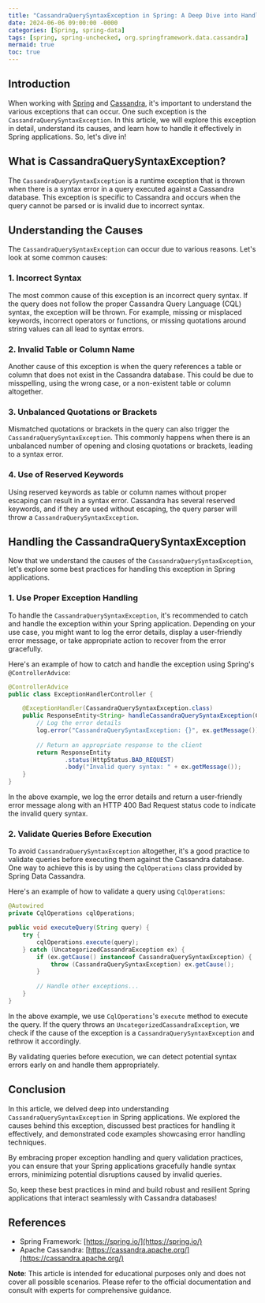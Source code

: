 ```yaml
---
title: "CassandraQuerySyntaxException in Spring: A Deep Dive into Handling Syntax Errors"
date: 2024-06-06 09:00:00 -0000
categories: [Spring, spring-data]
tags: [spring, spring-unchecked, org.springframework.data.cassandra]
mermaid: true
toc: true
---
```



## Introduction
When working with [Spring](https://spring.io/) and [Cassandra](https://cassandra.apache.org/), it's important to understand the various exceptions that can occur. One such exception is the `CassandraQuerySyntaxException`. In this article, we will explore this exception in detail, understand its causes, and learn how to handle it effectively in Spring applications. So, let's dive in!

## What is CassandraQuerySyntaxException?
The `CassandraQuerySyntaxException` is a runtime exception that is thrown when there is a syntax error in a query executed against a Cassandra database. This exception is specific to Cassandra and occurs when the query cannot be parsed or is invalid due to incorrect syntax.

## Understanding the Causes
The `CassandraQuerySyntaxException` can occur due to various reasons. Let's look at some common causes:

### 1. Incorrect Syntax
The most common cause of this exception is an incorrect query syntax. If the query does not follow the proper Cassandra Query Language (CQL) syntax, the exception will be thrown. For example, missing or misplaced keywords, incorrect operators or functions, or missing quotations around string values can all lead to syntax errors.

### 2. Invalid Table or Column Name
Another cause of this exception is when the query references a table or column that does not exist in the Cassandra database. This could be due to misspelling, using the wrong case, or a non-existent table or column altogether.

### 3. Unbalanced Quotations or Brackets
Mismatched quotations or brackets in the query can also trigger the `CassandraQuerySyntaxException`. This commonly happens when there is an unbalanced number of opening and closing quotations or brackets, leading to a syntax error.

### 4. Use of Reserved Keywords
Using reserved keywords as table or column names without proper escaping can result in a syntax error. Cassandra has several reserved keywords, and if they are used without escaping, the query parser will throw a `CassandraQuerySyntaxException`.

## Handling the CassandraQuerySyntaxException
Now that we understand the causes of the `CassandraQuerySyntaxException`, let's explore some best practices for handling this exception in Spring applications.

### 1. Use Proper Exception Handling
To handle the `CassandraQuerySyntaxException`, it's recommended to catch and handle the exception within your Spring application. Depending on your use case, you might want to log the error details, display a user-friendly error message, or take appropriate action to recover from the error gracefully.

Here's an example of how to catch and handle the exception using Spring's `@ControllerAdvice`:

```java
@ControllerAdvice
public class ExceptionHandlerController {

    @ExceptionHandler(CassandraQuerySyntaxException.class)
    public ResponseEntity<String> handleCassandraQuerySyntaxException(CassandraQuerySyntaxException ex) {
        // Log the error details
        log.error("CassandraQuerySyntaxException: {}", ex.getMessage());
        
        // Return an appropriate response to the client
        return ResponseEntity
                .status(HttpStatus.BAD_REQUEST)
                .body("Invalid query syntax: " + ex.getMessage());
    }
}
```

In the above example, we log the error details and return a user-friendly error message along with an HTTP 400 Bad Request status code to indicate the invalid query syntax.

### 2. Validate Queries Before Execution
To avoid `CassandraQuerySyntaxException` altogether, it's a good practice to validate queries before executing them against the Cassandra database. One way to achieve this is by using the `CqlOperations` class provided by Spring Data Cassandra.

Here's an example of how to validate a query using `CqlOperations`:

```java
@Autowired
private CqlOperations cqlOperations;

public void executeQuery(String query) {
    try {
        cqlOperations.execute(query);
    } catch (UncategorizedCassandraException ex) {
        if (ex.getCause() instanceof CassandraQuerySyntaxException) {
            throw (CassandraQuerySyntaxException) ex.getCause();
        }
        
        // Handle other exceptions...
    }
}
```

In the above example, we use `CqlOperations`'s `execute` method to execute the query. If the query throws an `UncategorizedCassandraException`, we check if the cause of the exception is a `CassandraQuerySyntaxException` and rethrow it accordingly.

By validating queries before execution, we can detect potential syntax errors early on and handle them appropriately.

## Conclusion
In this article, we delved deep into understanding `CassandraQuerySyntaxException` in Spring applications. We explored the causes behind this exception, discussed best practices for handling it effectively, and demonstrated code examples showcasing error handling techniques.

By embracing proper exception handling and query validation practices, you can ensure that your Spring applications gracefully handle syntax errors, minimizing potential disruptions caused by invalid queries.

So, keep these best practices in mind and build robust and resilient Spring applications that interact seamlessly with Cassandra databases!

## References
- Spring Framework: [https://spring.io/](https://spring.io/)
- Apache Cassandra: [https://cassandra.apache.org/](https://cassandra.apache.org/)

**Note**: This article is intended for educational purposes only and does not cover all possible scenarios. Please refer to the official documentation and consult with experts for comprehensive guidance.